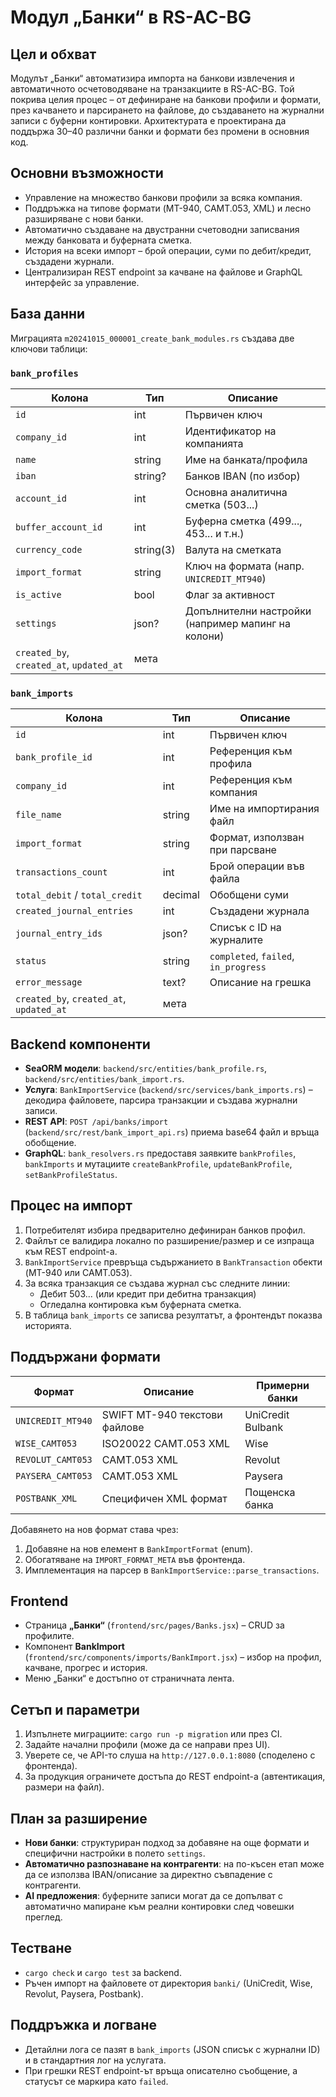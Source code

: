 # Модул „Банки“ в RS-AC-BG

## Цел и обхват
Модулът „Банки“ автоматизира импорта на банкови извлечения и автоматичното осчетоводяване на транзакциите в RS-AC-BG. Той покрива целия процес – от дефиниране на банкови профили и формати, през качването и парсирането на файлове, до създаването на журнални записи с буферни контировки. Архитектурата е проектирана да поддържа 30–40 различни банки и формати без промени в основния код.

## Основни възможности
- Управление на множество банкови профили за всяка компания.
- Поддръжка на типове формати (MT-940, CAMT.053, XML) и лесно разширяване с нови банки.
- Автоматично създаване на двустранни счетоводни записвания между банковата и буферната сметка.
- История на всеки импорт – брой операции, суми по дебит/кредит, създадени журнали.
- Централизиран REST endpoint за качване на файлове и GraphQL интерфейс за управление.

## База данни
Миграцията `m20241015_000001_create_bank_modules.rs` създава две ключови таблици:

### `bank_profiles`
| Колона | Тип | Описание |
| --- | --- | --- |
| `id` | int | Първичен ключ |
| `company_id` | int | Идентификатор на компанията |
| `name` | string | Име на банката/профила |
| `iban` | string? | Банков IBAN (по избор) |
| `account_id` | int | Основна аналитична сметка (503...) |
| `buffer_account_id` | int | Буферна сметка (499..., 453... и т.н.) |
| `currency_code` | string(3) | Валута на сметката |
| `import_format` | string | Ключ на формата (напр. `UNICREDIT_MT940`) |
| `is_active` | bool | Флаг за активност |
| `settings` | json? | Допълнителни настройки (например мапинг на колони) |
| `created_by`, `created_at`, `updated_at` | мета

### `bank_imports`
| Колона | Тип | Описание |
| --- | --- | --- |
| `id` | int | Първичен ключ |
| `bank_profile_id` | int | Референция към профила |
| `company_id` | int | Референция към компания |
| `file_name` | string | Име на импортирания файл |
| `import_format` | string | Формат, използван при парсване |
| `transactions_count` | int | Брой операции във файла |
| `total_debit` / `total_credit` | decimal | Обобщени суми |
| `created_journal_entries` | int | Създадени журнала |
| `journal_entry_ids` | json? | Списък с ID на журналите |
| `status` | string | `completed`, `failed`, `in_progress` |
| `error_message` | text? | Описание на грешка |
| `created_by`, `created_at`, `updated_at` | мета

## Backend компоненти
- **SeaORM модели**: `backend/src/entities/bank_profile.rs`, `backend/src/entities/bank_import.rs`.
- **Услуга**: `BankImportService` (`backend/src/services/bank_imports.rs`) – декодира файловете, парсира транзакции и създава журнални записи.
- **REST API**: `POST /api/banks/import` (`backend/src/rest/bank_import_api.rs`) приема base64 файл и връща обобщение.
- **GraphQL**: `bank_resolvers.rs` предоставя заявките `bankProfiles`, `bankImports` и мутациите `createBankProfile`, `updateBankProfile`, `setBankProfileStatus`.

## Процес на импорт
1. Потребителят избира предварително дефиниран банков профил.
2. Файлът се валидира локално по разширение/размер и се изпраща към REST endpoint-а.
3. `BankImportService` превръща съдържанието в `BankTransaction` обекти (MT-940 или CAMT.053).
4. За всяка транзакция се създава журнал със следните линии:
   - Дебит 503... (или кредит при дебитна транзакция)
   - Огледална контировка към буферната сметка.
5. В таблица `bank_imports` се записва резултатът, а фронтендът показва историята.

## Поддържани формати
| Формат | Описание | Примерни банки |
| --- | --- | --- |
| `UNICREDIT_MT940` | SWIFT MT-940 текстови файлове | UniCredit Bulbank |
| `WISE_CAMT053` | ISO20022 CAMT.053 XML | Wise | 
| `REVOLUT_CAMT053` | CAMT.053 XML | Revolut | 
| `PAYSERA_CAMT053` | CAMT.053 XML | Paysera | 
| `POSTBANK_XML` | Специфичен XML формат | Пощенска банка |

Добавянето на нов формат става чрез:
1. Добавяне на нов елемент в `BankImportFormat` (enum).
2. Обогатяване на `IMPORT_FORMAT_META` във фронтенда.
3. Имплементация на парсер в `BankImportService::parse_transactions`.

## Frontend
- Страница **„Банки“** (`frontend/src/pages/Banks.jsx`) – CRUD за профилите.
- Компонент **BankImport** (`frontend/src/components/imports/BankImport.jsx`) – избор на профил, качване, прогрес и история.
- Меню „Банки“ е достъпно от страничната лента.

## Сетъп и параметри
1. Изпълнете миграциите: `cargo run -p migration` или през CI.
2. Задайте начални профили (може да се направи през UI).
3. Уверете се, че API-то слуша на `http://127.0.0.1:8080` (споделено с фронтенда).
4. За продукция ограничете достъпа до REST endpoint-а (автентикация, размери на файл).

## План за разширение
- **Нови банки**: структуриран подход за добавяне на още формати и специфични настройки в полето `settings`.
- **Автоматично разпознаване на контрагенти**: на по-късен етап може да се използва IBAN/описание за директно съвпадение с контрагенти.
- **AI предложения**: буферните записи могат да се допълват с автоматично мапиране към реални контировки след човешки преглед.

## Тестване
- `cargo check` и `cargo test` за backend.
- Ръчен импорт на файловете от директория `banki/` (UniCredit, Wise, Revolut, Paysera, Postbank).

## Поддръжка и логване
- Детайлни лога се пазят в `bank_imports` (JSON списък с журнални ID) и в стандартния лог на услугата.
- При грешки REST endpoint-ът връща описателно съобщение, а статусът се маркира като `failed`.

